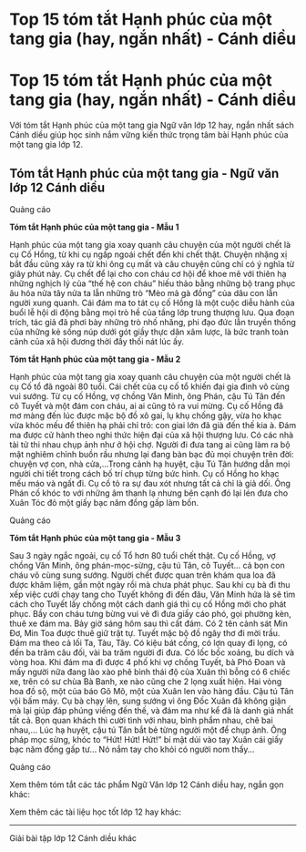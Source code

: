 # Top 15 tóm tắt Hạnh phúc của một tang gia (hay, ngắn nhất) - Cánh diều

# Top 15 tóm tắt Hạnh phúc của một tang gia (hay, ngắn nhất) - Cánh diều

Với tóm tắt Hạnh phúc của một tang gia Ngữ văn lớp 12 hay, ngắn nhất sách Cánh diều giúp học sinh nắm vững kiến thức trọng tâm bài Hạnh phúc của một tang gia lớp 12.

## Tóm tắt Hạnh phúc của một tang gia - Ngữ văn lớp 12 Cánh diều

Quảng cáo

**Tóm tắt Hạnh phúc của một tang gia - Mẫu 1**

Hạnh phúc của một tang gia xoay quanh câu chuyện của một người chết là cụ Cố Hồng, từ khi cụ ngấp ngoái chết đến khi chết thật. Chuyện nhặng xị bắt đầu cũng xảy ra từ khi ông cụ mất và câu chuyện cũng chỉ có ý nghĩa từ giây phút này. Cụ chết để lại cho con cháu cơ hội để khoe mẽ với thiên hạ những nghịch lý của “thế hệ con cháu” hiếu thảo bằng những bộ trang phục âu hóa nửa tây nửa ta lẫn những trò “Mèo mả gà đồng” của dâu con lẫn người xung quanh. Cái đám ma to tát cụ cố Hồng là một cuộc diễu hành của buổi lễ hội di động bằng mọi trò hề của tầng lớp trung thượng lưu. Qua đoạn trích, tác giả đã phơi bày những trò nhố nhăng, phi đạo đức lẫn truyền thống của những kẻ sống núp dưới gót giầy thực dân xâm lược, là bức tranh toàn cảnh của xã hội đương thời đầy thối nát lúc ấy.

**Tóm tắt Hạnh phúc của một tang gia - Mẫu 2**

Hạnh phúc của một tang gia xoay quanh câu chuyện của một người chết là cụ Cố tổ đã ngoài 80 tuổi. Cái chết của cụ cố tổ khiến đại gia đình vô cùng vui sướng. Từ cụ cố Hồng, vợ chồng Văn Minh, ông Phán, cậu Tú Tân đến cô Tuyết và một đám con cháu, ai ai cũng tỏ ra vui mừng. Cụ cố Hồng đã mơ màng đến lúc được mặc bộ đồ xô gai, lụ khụ chống gậy, vừa ho khạc vừa khóc mếu để thiên hạ phải chỉ trỏ: con giai lớn đã già đến thế kia à. Đám ma được cử hành theo nghi thức hiện đại của xã hội thượng lưu. Có các nhà tài tử thi nhau chụp ảnh như ở hội chợ. Người đi đưa tang ai cũng làm ra bộ mặt nghiêm chỉnh buồn rầu nhưng lại đang bàn bạc đủ mọi chuyện trên đời: chuyện vợ con, nhà cửa,...Trong cảnh hạ huyệt, cậu Tú Tân hướng dẫn mọi người chi tiết trong cách bố trí chụp từng bức hình. Cụ cố Hồng ho khạc mếu máo và ngất đi. Cụ cố tỏ ra sự đau xót nhưng tất cả chỉ là giả dối. Ông Phán cố khóc to với những âm thanh lạ nhưng bên cạnh đó lại lén đưa cho Xuân Tóc đỏ một giấy bạc năm đồng gấp làm bốn.

Quảng cáo

**Tóm tắt Hạnh phúc của một tang gia - Mẫu 3**

Sau 3 ngày ngắc ngoải, cụ cố Tổ hơn 80 tuổi chết thật. Cụ cố Hồng, vợ chồng Văn Minh, ông phán-mọc-sừng, cậu tú Tân, cô Tuyết... cả bọn con cháu vô cùng sung sướng. Người chết được quan trên khám qua loa đã được khâm liệm, gần một ngày rồi mà chưa phát phục. Sau khi cụ bà đi thu xếp việc cưới chạy tang cho Tuyết không đi đến đâu, Văn Minh hứa là sẽ tìm cách cho Tuyết lấy chồng một cách danh giá thì cụ cố Hồng mới cho phát phục. Bầy con cháu tưng bừng vui vẻ đi đưa giấy cáo phó, gọi phường kèn, thuê xe đám ma. Bảy giờ sáng hôm sau thì cất đám. Có 2 tên cảnh sát Min Đơ, Min Toa được thuê giữ trật tự. Tuyết mặc bộ đồ ngây thơ đi mời trầu. Đám ma theo cả lối Ta, Tàu, Tây. Có kiệu bát cống, có lợn quay đi lọng, có đến ba trăm câu đối, vài ba trăm người đi đưa. Có lốc bốc xoảng, bu dích và vòng hoa. Khi đám ma đi được 4 phố khi vợ chồng Tuyết, bà Phó Đoan và mấy người nữa đang lào xào phê bình thái độ của Xuân thì bỗng có 6 chiếc xe, trên có sư chùa Bà Banh, xe nào cũng che 2 lọng xuất hiện. Hai vòng hoa đồ sộ, một của báo Gõ Mõ, một của Xuân len vào hàng đầu. Cậu tú Tân vội bấm máy. Cụ bà chạy lên, sung sướng vì ông Đốc Xuân đã không giận mà lại giúp đáp phúng viếng đến thế, và đám ma như kể đã là danh giá nhất tất cả. Bọn quan khách thì cười tình với nhau, bình phẩm nhau, chê bai nhau,... Lúc hạ huyệt, cậu tú Tân bắt bẻ từng người một để chụp ảnh. Ông pháp mọc sừng, khóc to “Hứt! Hứt! Hứt!” bí mật dúi vào tay Xuân cái giấy bạc năm đồng gấp tư... Nó nắm tay cho khỏi có người nom thấy...

Quảng cáo

Xem thêm tóm tắt các tác phẩm Ngữ Văn lớp 12 Cánh diều hay, ngắn gọn khác:

Xem thêm các tài liệu học tốt lớp 12 hay khác:

* * *

Giải bài tập lớp 12 Cánh diều khác
